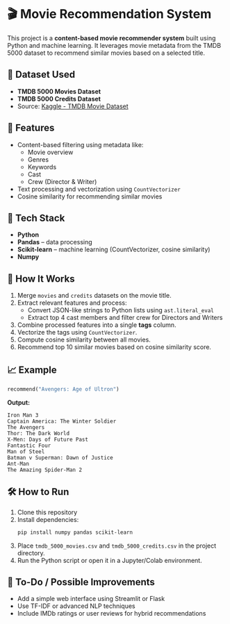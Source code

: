 # 🎬 Movie Recommendation System

This project is a **content-based movie recommender system** built using Python and machine learning. It leverages movie metadata from the TMDB 5000 dataset to recommend similar movies based on a selected title.

## 📁 Dataset Used

- **TMDB 5000 Movies Dataset**
- **TMDB 5000 Credits Dataset**
- Source: [Kaggle - TMDB Movie Dataset](https://www.kaggle.com/datasets/tmdb/tmdb-movie-metadata)

## 🚀 Features

- Content-based filtering using metadata like:
  - Movie overview
  - Genres
  - Keywords
  - Cast
  - Crew (Director & Writer)
- Text processing and vectorization using `CountVectorizer`
- Cosine similarity for recommending similar movies

## 🧠 Tech Stack

- **Python**
- **Pandas** – data processing
- **Scikit-learn** – machine learning (CountVectorizer, cosine similarity)
- **Numpy**

## 📌 How It Works

1. Merge `movies` and `credits` datasets on the movie title.
2. Extract relevant features and process:
   - Convert JSON-like strings to Python lists using `ast.literal_eval`
   - Extract top 4 cast members and filter crew for Directors and Writers
3. Combine processed features into a single **tags** column.
4. Vectorize the tags using `CountVectorizer`.
5. Compute cosine similarity between all movies.
6. Recommend top 10 similar movies based on cosine similarity score.

## 📈 Example

```python
recommend("Avengers: Age of Ultron")
```

**Output:**
```
Iron Man 3
Captain America: The Winter Soldier
The Avengers
Thor: The Dark World
X-Men: Days of Future Past
Fantastic Four
Man of Steel
Batman v Superman: Dawn of Justice
Ant-Man
The Amazing Spider-Man 2
```

## 🛠 How to Run

1. Clone this repository
2. Install dependencies:
   ```bash
   pip install numpy pandas scikit-learn
   ```
3. Place `tmdb_5000_movies.csv` and `tmdb_5000_credits.csv` in the project directory.
4. Run the Python script or open it in a Jupyter/Colab environment.

## 📎 To-Do / Possible Improvements

- Add a simple web interface using Streamlit or Flask
- Use TF-IDF or advanced NLP techniques
- Include IMDb ratings or user reviews for hybrid recommendations

